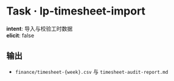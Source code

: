 # Task · lp-timesheet-import

**intent**: 导入与校验工时数据  
**elicit**: false

## 输出

- `finance/timesheet-{week}.csv` 与 `timesheet-audit-report.md`
